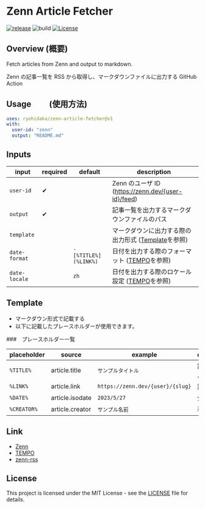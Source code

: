 # Zenn Article Fetcher

[![release](https://badgen.net/github/release/ryohidaka/zenn-article-fetcher)](https://github.com/ryohidaka/zenn-article-fetcher/releases/)
![build](https://github.com/ryohidaka/zenn-article-fetcher/workflows/Build/badge.svg)
[![License](https://img.shields.io/badge/license-MIT-blue.svg)](https://opensource.org/licenses/MIT)

## Overview (概要)

Fetch articles from Zenn and output to markdown.

Zenn の記事一覧を RSS から取得し、マークダウンファイルに出力する GitHub Action

## Usage 　　(使用方法)

```yml
uses: ryohidaka/zenn-article-fetcher@v1
with:
  user-id: "zenn"
  output: "README.md"
```

## Inputs

| input         | required | default               | description                                                                       |
| ------------- | -------- | --------------------- | --------------------------------------------------------------------------------- |
| `user-id`     | ✔       |                       | Zenn のユーザ ID (https://zenn.dev/{user-id}/feed)                                |
| `output`      | ✔       |                       | 記事一覧を出力するマークダウンファイルのパス                                      |
| `template`    |          |                       | マークダウンに出力する際の出力形式 ([Template](#template)を参照)                  |
| `date-format` |          | `- [%TITLE%](%LINK%)` | 日付を出力する際のフォーマット ([TEMPO](https://tempo.formkit.com/#format)を参照) |
| `date-locale` |          | `zh`                  | 日付を出力する際のロケール設定 ([TEMPO](https://tempo.formkit.com/#format)を参照) |

## Template

- マークダウン形式で記載する
- 以下に記載したプレースホルダーが使用できます。

###　プレースホルダー一覧

| placeholder | source          | example                          | description  |
| ----------- | --------------- | -------------------------------- | ------------ |
| `%TITLE%`   | article.title   | `サンプルタイトル`               | 記事タイトル |
| `%LINK%`    | article.link    | `https://zenn.dev/{user}/{slug}` | 記事 URL     |
| `%DATE%`    | article.isodate | `2023/5/27`                      | 公開日時     |
| `%CREATOR%` | article.creator | `サンプル名前`                   | 著者名       |

## Link

- [Zenn](https://zenn.dev/)
- [TEMPO](https://tempo.formkit.com/#format)
- [zenn-rss](https://www.npmjs.com/package/zenn-rss)

## License

This project is licensed under the MIT License - see the [LICENSE](LICENSE) file for details.
